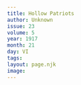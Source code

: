 ```yaml
---
title: Hollow Patriots
author: Unknown
issue: 23
volume: 5
year: 1917
month: 21
day: VI
tags:
layout: page.njk
image:
---
```

